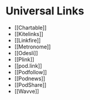 # Universal Links
* [[Chartable]]
* [[Kitelinks]]
* [[Linkfire]]
* [[Metronome]]
* [[Odesli]]
* [[Plink]]
* [[pod.link]]
* [[Podfollow]]
* [[Podnews]]
* [[PodShare]]
* [[Wavve]]
